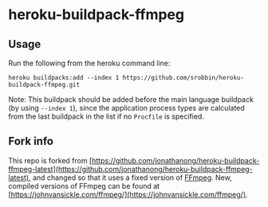 # heroku-buildpack-ffmpeg

## Usage

Run the following from the heroku command line:

```
heroku buildpacks:add --index 1 https://github.com/srobbin/heroku-buildpack-ffmpeg.git
```

Note: This buildpack should be added before the main language buildpack (by using `--index 1`),
since the application process types are calculated from the last buildpack in the list if no
`Procfile` is specified.

## Fork info

This repo is forked from [https://github.com/jonathanong/heroku-buildpack-ffmpeg-latest](https://github.com/jonathanong/heroku-buildpack-ffmpeg-latest), and changed so that it uses a fixed version of [FFmpeg](https://www.ffmpeg.org/). New, compiled versions of FFmpeg can be found at [https://johnvansickle.com/ffmpeg/](https://johnvansickle.com/ffmpeg/).
